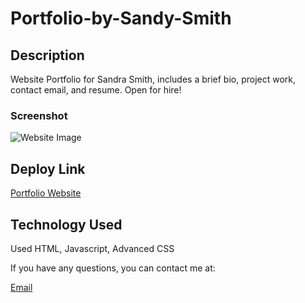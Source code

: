 # Portfolio-by-Sandy-Smith

## Description

Website Portfolio for Sandra Smith, includes a brief bio, project work, contact email, and resume.
Open for hire!

### Screenshot

![Website Image]('https://github.com/slsmi894/Portfolio-by-Sandy-Smith/blob/main/assets/images/screenshot.jpg')

## Deploy Link

[Portfolio Website]("https://slsmi894.github.io/Portfolio-by-Sandy-Smith/")

## Technology Used

Used HTML, Javascript, Advanced CSS

If you have any questions, you can contact me at:

[Email]("mailto:sls2code@gmail.com")
